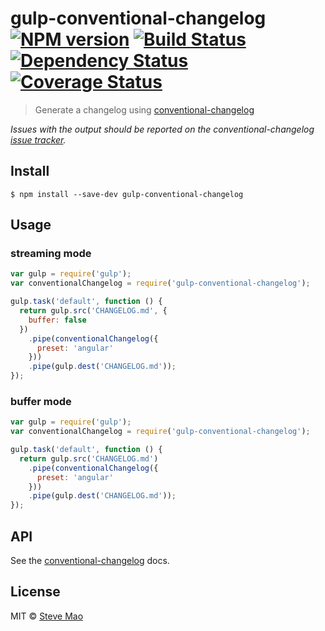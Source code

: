# gulp-conventional-changelog [![NPM version][npm-image]][npm-url] [![Build Status][travis-image]][travis-url] [![Dependency Status][daviddm-image]][daviddm-url] [![Coverage Status][coveralls-image]][coveralls-url]

> Generate a changelog using [conventional-changelog](https://github.com/stevemao/conventional-changelog)

*Issues with the output should be reported on the conventional-changelog [issue tracker](https://github.com/stevemao/conventional-changelog/issues).*


## Install

```
$ npm install --save-dev gulp-conventional-changelog
```


## Usage

### streaming mode

```js
var gulp = require('gulp');
var conventionalChangelog = require('gulp-conventional-changelog');

gulp.task('default', function () {
  return gulp.src('CHANGELOG.md', {
    buffer: false
  })
    .pipe(conventionalChangelog({
      preset: 'angular'
    }))
    .pipe(gulp.dest('CHANGELOG.md'));
});
```

### buffer mode

```js
var gulp = require('gulp');
var conventionalChangelog = require('gulp-conventional-changelog');

gulp.task('default', function () {
  return gulp.src('CHANGELOG.md')
    .pipe(conventionalChangelog({
      preset: 'angular'
    }))
    .pipe(gulp.dest('CHANGELOG.md'));
});
```


## API

See the [conventional-changelog](https://github.com/ajoslin/conventional-changelog) docs.


## License

MIT © [Steve Mao](https://github.com/stevemao)


[npm-image]: https://badge.fury.io/js/gulp-conventional-changelog.svg
[npm-url]: https://npmjs.org/package/gulp-conventional-changelog
[travis-image]: https://travis-ci.org/stevemao/gulp-conventional-changelog.svg?branch=master
[travis-url]: https://travis-ci.org/stevemao/gulp-conventional-changelog
[daviddm-image]: https://david-dm.org/stevemao/gulp-conventional-changelog.svg?theme=shields.io
[daviddm-url]: https://david-dm.org/stevemao/gulp-conventional-changelog
[coveralls-image]: https://coveralls.io/repos/github/stevemao/gulp-conventional-changelog/badge.svg
[coveralls-url]: https://coveralls.io/r/stevemao/gulp-conventional-changelog
